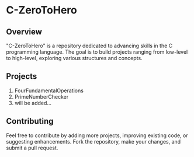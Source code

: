 # C-ZeroToHero

## Overview

"C-ZeroToHero" is a repository dedicated to advancing skills in the C programming language. The goal is to build projects ranging from low-level to high-level, exploring various structures and concepts.<br>
## Projects<br>
1. FourFundamentalOperations<br>
2. PrimeNumberChecker<br>
3. will be added...<br>

## Contributing<br>
Feel free to contribute by adding more projects, improving existing code, or suggesting enhancements. Fork the repository, make your changes, and submit a pull request.<br>

